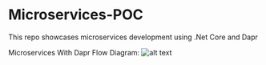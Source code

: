 # Microservices-POC
This repo showcases microservices development using .Net Core and Dapr

Microservices With Dapr Flow Diagram: 
![alt text](https://github.com/ShrayRastogi/Microservices-POC/blob/631b0aec48c759105f4adeb3be7d5c82ec9065c8/docs/Microservices-Dapr.png "Microservices With Dapr Flow Diagram")